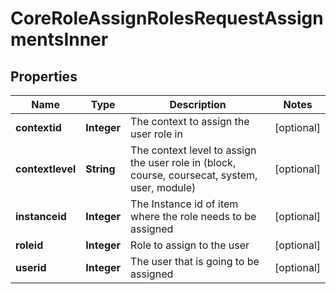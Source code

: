 

# CoreRoleAssignRolesRequestAssignmentsInner


## Properties

| Name | Type | Description | Notes |
|------------ | ------------- | ------------- | -------------|
|**contextid** | **Integer** | The context to assign the user role in |  [optional] |
|**contextlevel** | **String** | The context level to assign the user role in                                     (block, course, coursecat, system, user, module) |  [optional] |
|**instanceid** | **Integer** | The Instance id of item where the role needs to be assigned |  [optional] |
|**roleid** | **Integer** | Role to assign to the user |  [optional] |
|**userid** | **Integer** | The user that is going to be assigned |  [optional] |



